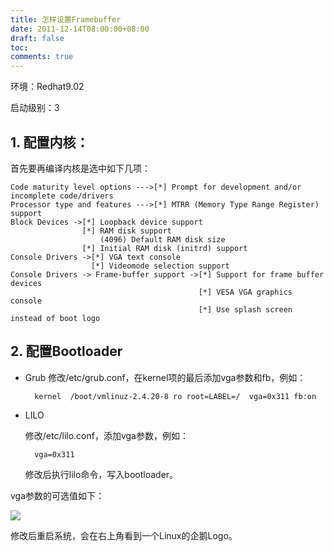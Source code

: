```yaml
---
title: 怎样设置Framebuffer
date: 2011-12-14T08:00:00+08:00
draft: false
toc:
comments: true
---
```



环境：Redhat9.02

启动级别：3

## 1. 配置内核：

首先要再编译内核是选中如下几项：

	Code maturity level options --->[*] Prompt for development and/or incomplete code/drivers  
	Processor type and features --->[*] MTRR (Memory Type Range Register) support  
	Block Devices ->[*] Loopback device support
	                [*] RAM disk support
	                    (4096) Default RAM disk size
	                [*] Initial RAM disk (initrd) support  
	Console Drivers ->[*] VGA text console
	                  [*] Videomode selection support  
	Console Drivers -> Frame-buffer support ->[*] Support for frame buffer devices
	                                          [*] VESA VGA graphics console
	                                          [*] Use splash screen instead of boot logo   

## 2. 配置Bootloader

* Grub
	修改/etc/grub.conf，在kernel项的最后添加vga参数和fb，例如：

		kernel  /boot/vmlinuz-2.4.20-8 ro root=LABEL=/  vga=0x311 fb:on  

* LILO

	修改/etc/lilo.conf，添加vga参数，例如：

		vga=0x311  
	
	修改后执行lilo命令，写入bootloader。

vga参数的可选值如下：

![](./pics_1.JPG)

修改后重启系统，会在右上角看到一个Linux的企鹅Logo。

